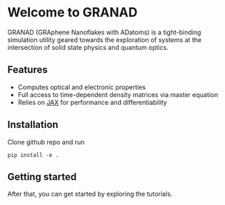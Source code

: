 # Welcome to GRANAD

GRANAD (GRAphene Nanoflakes with ADatoms) is a tight-binding simulation utility geared towards the exploration of systems at the intersection of solid state physics and quantum optics.

## Features

- Computes optical and electronic properties 
- Full access to time-dependent density matrices via master equation
- Relies on [JAX](https://jax.readthedocs.io/en/latest/) for performance and differentiability

## Installation

Clone github repo and run

```
pip install -e .
```

## Getting started

After that, you can get started by exploring the tutorials.

